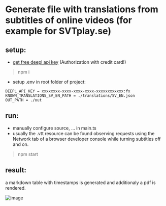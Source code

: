 # Generate file with translations from subtitles of online videos (for example for SVTplay.se)
## setup:
- [get free deepl api key](https://www.deepl.com/pro-api?cta=header-pro-api/) (Authorization with credit card!)
> npm i
- setup .env in root folder of project:
```
DEEPL_API_KEY = xxxxxxxx-xxxx-xxxx-xxxx-xxxxxxxxxxxx:fx
KNOWN_TRANSLATIONS_SV_EN_PATH = ./translations/SV_EN.json
OUT_PATH = ./out
```
## run:
- manually configure source, ... in main.ts
- usually the .vtt resource can be found observing requests using the Network tab of a browser developer console while turning subtitles off and on.
> npm start
## result:
a markdown table with timestamps is generated and additionaly a pdf is rendered.



![image](https://user-images.githubusercontent.com/36682087/197334798-18c047d1-9d6f-4a37-b287-908baaa6e758.png)
